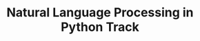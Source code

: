 ---
title: Natural Language Processing in Python Track

# Organization information:
org_name: DataCamp
org_icon: datacamp
org_url: https://app.datacamp.com/

# Activity-related information:
date_start: '2021-01-01'
date_end: '2021-01-01'
grant_number: 
my_role: 
description: #|-
    Online course

# Activity-outcomes-related information:
certificate_url: https://www.datacamp.com/completed/statement-of-accomplishment/track/6948f59295ee24094b25f1f4bc438679f2309882
project_url: 

# Activity category:
tags:
- extracurricular_professionalDevelopment
---